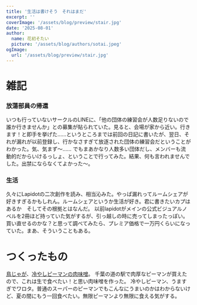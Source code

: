 ```yaml
---
title: '生活は書けそう　それはまだ'
excerpt: ''
coverImage: '/assets/blog/preview/stair.jpg'
date: '2025-08-01'
author:
  name: 花初そたい
  picture: '/assets/blog/authors/sotai.jpeg'
ogImage:
  url: '/assets/blog/preview/stair.jpg'
---
```

# 雑記
### 放蕩部員の帰還
いつも行っていないサークルのLINEに、「他の団体の練習会が人数足りないので誰か行きませんか」との募集が貼られていた。見ると、会場が家から近い。行きます！と即手を挙げた……というところまでは前回の日記に書いたが、翌日、それが漏れが以前登録し、行かなさすぎて放逐された団体の練習会だということがわかった。気、気まず～……
でもまあかなり人数多い団体だし、メンバーも流動的だからいけるっしょ、ということで行ってみた。結果、何も言われませんでした。出禁にならなくてよかった～。

### 生活
久々にLapidotの二次創作を読み、相当沁みた。やっぱ漏れってルームシェアが好きすぎるかもしれん。ルームシェアというか生活が好き。君に書きたいカプはあるか　そしてその根拠とはなんだ。
以前lapidotがメインの公式ビジュアルノベルを2冊ほど持っていた気がするが、引っ越しの時に売ってしまったっぽい。買い直せるのかな？と思って調べてみたら、プレミア価格で一万円くらいになっていた。まあ、そういうこともある。

# つくったもの
[鳥じゃが](https://note.com/imaimami/n/n975f6820d374)、[冷やしピーマンの肉味噌](https://www.gomaabura.jp/recipe/detail/9678)。
千葉の道の駅で肉厚なピーマンが買えたので、これは生で食べたい！と思い肉味噌を作った。
冷やしピーマン、うますぎでワロタ。普通のスーパーのピーマンでもこんなにうまいのかはわからないけど、夏の間にもう一回食べたい。無限ピーマンより無限に食える気がする。

